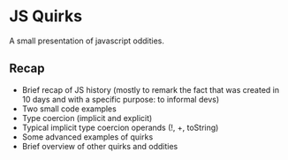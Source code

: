 # JS Quirks

A small presentation of javascript oddities.

## Recap

- Brief recap of JS history (mostly to remark the fact that was created in 10 days and with a specific purpose: to informal devs)
- Two small code examples 
- Type coercion (implicit and explicit)
- Typical implicit type coercion operands (!, +, toString)
- Some advanced examples of quirks
- Brief overview of other quirks and oddities

